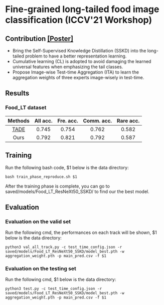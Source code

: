 # Fine-grained long-tailed food image classification (ICCV'21 Workshop)
## Contribution [[Poster]](https://github.com/r09921135/dlcv/blob/master/final/sskd/poster.pdf)
* Bring the Self-Supervised Knowledge Distillation (SSKD) into the long-tailed problem to have a better representation learning. 
* Cumulative learning (CL) is adopted to avoid damaging the learned universal features when emphasizing the tail classes.
* Propose Image-wise Test-time Aggregation (ITA) to learn the aggregation weights of three experts image-wisely in test-time.

## Results
### Food_LT dataset
|    Methods   |  All acc. | Fre. acc. |   Comm. acc.  |   Rare acc.  |    
| :------------: | :--------: | :--------: | :--------: | :--------: |
|    [TADE](https://github.com/Vanint/TADE-AgnosticLT)   |   0.745   |    0.754    |   0.762   |   0.582  |
|     Ours     |   0.792   |    0.821    |   0.792   |   0.587  |

## Training
Run the following bash code, $1 below is the data directory:
    
    bash train_phase_reproduce.sh $1

After the training phase is complete, you can go to saved/models/Food_LT_ResNeXt50_SSKD/ to find our the best model.

## Evaluation
### Evaluation on the valid set
Run the following cmd, the performances on each track will be shown, $1 below is the data directory:
    
    python3 val_all_track.py -c test_time_config.json -r saved/models/Food_LT_ResNeXt50_SSKD/model_best.pth -w aggregation_weight.pth -p main_pred.csv -f $1
    
### Evaluation on the testing set
Run the following cmd, $1 below is the data directory:
    
    python3 test.py -c test_time_config.json -r saved/models/Food_LT_ResNeXt50_SSKD/model_best.pth -w aggregation_weight.pth -p main_pred.csv -f $1
    

